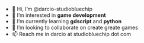 - 👋 Hi, I’m @darcio-studiobluechip
- 👀 I’m interested in **game development**
- 🌱 I’m currently learning **gdscript** and **python**
- 💞️ I’m looking to collaborate on create greate games
- 📫 Reach me in darcio at studiobluechip dot com

<!---
darcio-studiobluechip/darcio-studiobluechip is a ✨ special ✨ repository because its `README.md` (this file) appears on your GitHub profile.
You can click the Preview link to take a look at your changes.
--->
